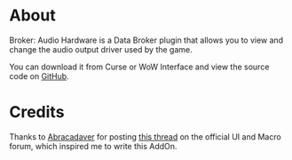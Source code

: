 About
======
Broker: Audio Hardware is a Data Broker plugin that allows you to view and change the audio output driver used by the game.

You can download it from Curse or WoW Interface and view the source code on [GitHub](https://github.com/Choonster/Broker_AudioHardware/).

Credits
=======
Thanks to [Abracadaver](http://us.battle.net/wow/en/character/proudmoore/Abracadava/) for posting [this thread](http://us.battle.net/wow/en/forum/topic/11041995065) on the official UI and Macro forum, which inspired me to write this AddOn.